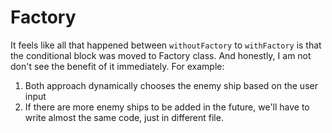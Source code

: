 # Factory

It feels like all that happened between `withoutFactory` to `withFactory` is that the conditional block was moved to Factory class. And honestly, I am not don't see the benefit of it immediately. For example:

1. Both approach dynamically chooses the enemy ship based on the user input
2. If there are more enemy ships to be added in the future, we'll have to write almost the same code, just in different file.
